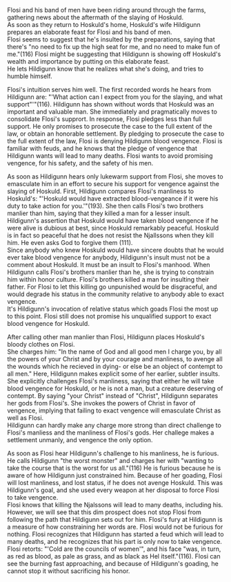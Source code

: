 Flosi and his band of men have been riding around through the farms, gathering news about the aftermath of the slaying of Hoskuld.  
As soon as they return to Hoskuld's home, Hoskuld's wife Hildigunn prepares an elaborate feast for Flosi and his band of men.  
Flosi seems to suggest that he's insulted by the preparations, saying that there's "no need to fix up the high seat for me, and no need to make fun of me."(116)
Flosi might be suggesting that Hildigunn is showing off Hoskuld's wealth and importance by putting on this elaborate feast.  
He lets Hildigunn know that he realizes what she's doing, and tries to humble himself.

Flosi's intuition serves him well. The first recorded words he hears from Hildigunn are: "'What action can I expect from you for the slaying, and what support"'"(116).
Hildigunn has shown without words that Hoskuld was an important and valuable man.  She immediately and pragmatically moves to consolidate Flosi's supprort.
In response, Flosi pledges less than full support.  He only promises to prosecute the case to the full extent of the law, or obtain an honorable settlement.
By pledging to prosecute the case to the full extent of the law, Flosi is denying Hildigunn blood vengence.  Flosi is familiar with feuds, and he knows that the pledge of vengence that Hildigunn wants will lead to many deaths.  Flosi wants to avoid promising vengence, for his safety, and the safety of his men.

As soon as Hildigunn hears only lukewarm support from Flosi, she moves to emasculate him in an effort to secure his support for vengence against the slaying of Hoskuld.
First, Hildigunn compares Flosi's manliness to Hoskuld's: "'Hoskuld would have extracted blood-vengeance if it were his duty to take action for you.'"(193).  She then calls Flosi's two brothers manlier than him, saying that they killed a man for a lesser insult.
Hildigunn's assertion that Hoskuld would have taken blood vengence if he were alive is dubious at best, since Hoskuld remarkably peaceful.  Hoskuld is in fact so peaceful that he does not resist the Njallssons when they kill him.  He even asks God to forgive them (111).  
Since anybody who knew Hoskuld would have sincere doubts that he would ever take blood vengence for anybody, Hildigunn's insult must not be a comment about Hoskuld.  It must be an insult to Flosi's manhood.
When Hildigunn calls Flosi's brothers manlier than he, she is trying to constrain him within honor culture.  Flosi's brothers killed a man for insulting their father.  For Flosi to let this killing go unpunished would be disgraceful, and would degrade his status in the community relative to anybody able to exact vengence.  
It's Hildigunn's invocation of relative status which goads Flosi the most up to this point.  Flosi still does not promise his unqualified support to exact blood vengence for Hoskuld.

After calling other man manlier than Flosi, Hildigunn places Hoskuld's bloody clothes on Flosi.  
She charges him: "In the name of God and all good men I charge you, by all the powers of your Christ and by your courage and manliness, to avenge all the wounds which he recieved in dying- or else be an object of contempt to all men."
Here, Hildigunn makes explicit some of her earlier, subtler insults.  She explicitly challenges Flosi's manliness, saying that either he will take blood vengence for Hoskuld, or he is not a man, but a creature deserving of contempt.
By saying "your Christ" instead of "Christ", Hildigunn separates her gods from Flosi's.  She invokes the powers of Christ in favor of vengence, implying that failing to exact vengence will emasculate Christ as well as Flosi.  
Hildigunn can hardly make any charge more strong than direct challenge to Flosi's manliess and the manliness of Flosi's gods.
Her challege makes a settlement unmanly, and vengence the only option.

As soon as Flosi hear Hildigunn's challenge to his manliness, he is furious.  
He calls Hildigunn "the worst monster" and charges her with "wanting to take the course that is the worst for us all."(116)
He is furious because he is aware of how Hildigunn just constrained him.  Because of her goading, Flosi will lost manliness, and lost status, if he does not avenge Hoskuld.  This was Hildigunn's goal, and she used every weapon at her disposal to force Flosi to take vengence.  
Flosi knows that killing the Njalssons will lead to many deaths, including his. However, we will see that this dim prospect does not stop Flosi from following the path that Hildigunn sets out for him.
Flosi's fury at Hildigunn is a measure of how constraining her words are.  Flosi would not be furious for nothing.  Flosi recognizes that Hildigunn has started a feud which will lead to many deaths, and he recognizes that his part is only now to take vengence.
Flosi retorts: "'Cold are the councils of women'", and his face "was, in turn, as red as blood, as pale as grass, and as black as Hel itself."(116).  Flosi can see the burning fast approaching, and because of Hildigunn's goading, he cannot stop it without sacrificing his honor.  
